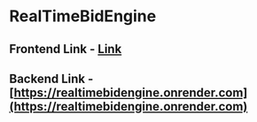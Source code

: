 # RealTimeBidEngine

## Frontend Link - [Link]()
## Backend Link - [https://realtimebidengine.onrender.com](https://realtimebidengine.onrender.com)
